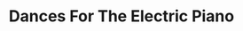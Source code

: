 ---
ee_id_show: '4224'
title: Dances For The Electric Piano
url: dances-for-the-electric-piano1
live_url:
year: '2014'
venue: Berliner Philharmonie
state_country: Berlin
type:
dates:
wwwnews:
wwweblast:
pitch: "​Hampus Lindwall on the ivories at the German premiere of my piano suite.
  Standing room only! ;-)"
ps:
download:
layout: shows
---
